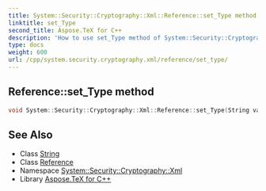 ```yaml
---
title: System::Security::Cryptography::Xml::Reference::set_Type method
linktitle: set_Type
second_title: Aspose.TeX for C++
description: 'How to use set_Type method of System::Security::Cryptography::Xml::Reference class in C++.'
type: docs
weight: 600
url: /cpp/system.security.cryptography.xml/reference/set_type/
---
```

## Reference::set_Type method




```cpp
void System::Security::Cryptography::Xml::Reference::set_Type(String value)
```

## See Also

* Class [String](../../../system/string/)
* Class [Reference](../)
* Namespace [System::Security::Cryptography::Xml](../../)
* Library [Aspose.TeX for C++](../../../)
